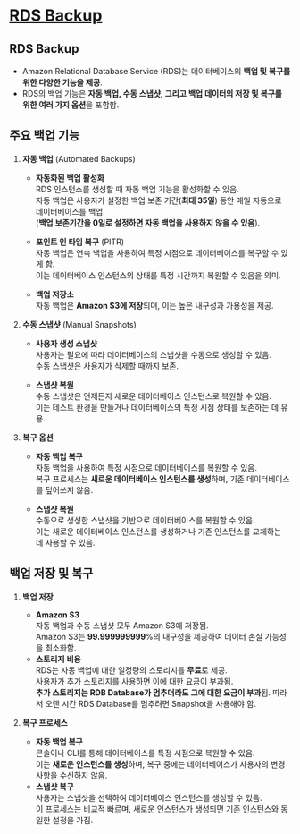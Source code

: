 # [RDS Backup](https://docs.aws.amazon.com/ko_kr/AmazonRDS/latest/UserGuide/USER_WorkingWithAutomatedBackups.html)

## RDS Backup

* Amazon Relational Database Service (RDS)는 데이터베이스의 **백업 및 복구를 위한 다양한 기능을 제공**.  
* RDS의 백업 기능은 **자동 백업, 수동 스냅샷, 그리고 백업 데이터의 저장 및 복구를 위한 여러 가지 옵션**을 포함함.

## 주요 백업 기능

1. **자동 백업** (Automated Backups)

    * **자동화된 백업 활성화**  
    RDS 인스턴스를 생성할 때 자동 백업 기능을 활성화할 수 있음.  
    자동 백업은 사용자가 설정한 백업 보존 기간(**최대 35일**) 동안 매일 자동으로 데이터베이스를 백업.  
    (**백업 보존기간을 0일로 설정하면 자동 백업을 사용하지 않을 수 있음**).

    * **포인트 인 타임 복구** (PITR)  
    자동 백업은 연속 백업을 사용하여 특정 시점으로 데이터베이스를 복구할 수 있게 함.  
    이는 데이터베이스 인스턴스의 상태를 특정 시간까지 복원할 수 있음을 의미.

    * **백업 저장소**  
    자동 백업은 **Amazon S3에 저장**되며, 이는 높은 내구성과 가용성을 제공.

2. **수동 스냅샷** (Manual Snapshots)

    * **사용자 생성 스냅샷**  
    사용자는 필요에 따라 데이터베이스의 스냅샷을 수동으로 생성할 수 있음.  
    수동 스냅샷은 사용자가 삭제할 때까지 보존.

    * **스냅샷 복원**  
    수동 스냅샷은 언제든지 새로운 데이터베이스 인스턴스로 복원할 수 있음.  
    이는 테스트 환경을 만들거나 데이터베이스의 특정 시점 상태를 보존하는 데 유용.

3. **복구 옵션**

    * **자동 백업 복구**  
    자동 백업을 사용하여 특정 시점으로 데이터베이스를 복원할 수 있음.  
    복구 프로세스는 **새로운 데이터베이스 인스턴스를 생성**하며, 기존 데이터베이스를 덮어쓰지 않음.

    * **스냅샷 복원**  
    수동으로 생성한 스냅샷을 기반으로 데이터베이스를 복원할 수 있음.  
    이는 새로운 데이터베이스 인스턴스를 생성하거나 기존 인스턴스를 교체하는 데 사용할 수 있음.

## 백업 저장 및 복구

1. **백업 저장**

    * **Amazon S3**  
    자동 백업과 수동 스냅샷 모두 Amazon S3에 저장됨.  
    Amazon S3는 **99.999999999**%의 내구성을 제공하여 데이터 손실 가능성을 최소화함.
    * **스토리지 비용**  
    RDS는 자동 백업에 대한 일정량의 스토리지를 **무료**로 제공.  
    사용자가 추가 스토리지를 사용하면 이에 대한 요금이 부과됨.  
    **추가 스토리지는 RDB Database가 멈추더라도 그에 대한 요금이 부과**됨. 따라서 오랜 시간 RDS Database를 멈추려면 Snapshot을 사용해야 함.

2. **복구 프로세스**

    * **자동 백업 복구**  
    콘솔이나 CLI를 통해 데이터베이스를 특정 시점으로 복원할 수 있음.  
    이는 **새로운 인스턴스를 생성**하며, 복구 중에는 데이터베이스가 사용자의 변경 사항을 수신하지 않음.
    * **스냅샷 복구**  
    사용자는 스냅샷을 선택하여 데이터베이스 인스턴스를 생성할 수 있음.  
    이 프로세스는 비교적 빠르며, 새로운 인스턴스가 생성되면 기존 인스턴스와 동일한 설정을 가짐.